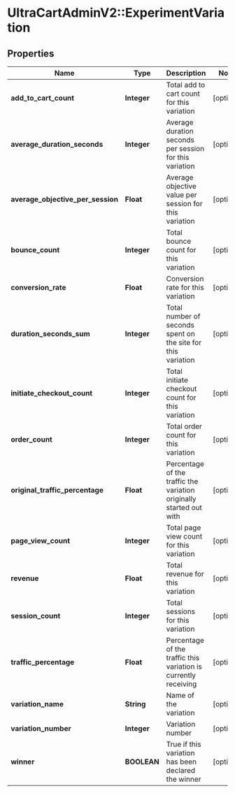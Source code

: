 # UltraCartAdminV2::ExperimentVariation

## Properties
Name | Type | Description | Notes
------------ | ------------- | ------------- | -------------
**add_to_cart_count** | **Integer** | Total add to cart count for this variation | [optional] 
**average_duration_seconds** | **Integer** | Average duration seconds per session for this variation | [optional] 
**average_objective_per_session** | **Float** | Average objective value per session for this variation | [optional] 
**bounce_count** | **Integer** | Total bounce count for this variation | [optional] 
**conversion_rate** | **Float** | Conversion rate for this variation | [optional] 
**duration_seconds_sum** | **Integer** | Total number of seconds spent on the site for this variation | [optional] 
**initiate_checkout_count** | **Integer** | Total initiate checkout count for this variation | [optional] 
**order_count** | **Integer** | Total order count for this variation | [optional] 
**original_traffic_percentage** | **Float** | Percentage of the traffic the variation originally started out with | [optional] 
**page_view_count** | **Integer** | Total page view count for this variation | [optional] 
**revenue** | **Float** | Total revenue for this variation | [optional] 
**session_count** | **Integer** | Total sessions for this variation | [optional] 
**traffic_percentage** | **Float** | Percentage of the traffic this variation is currently receiving | [optional] 
**variation_name** | **String** | Name of the variation | [optional] 
**variation_number** | **Integer** | Variation number | [optional] 
**winner** | **BOOLEAN** | True if this variation has been declared the winner | [optional] 


